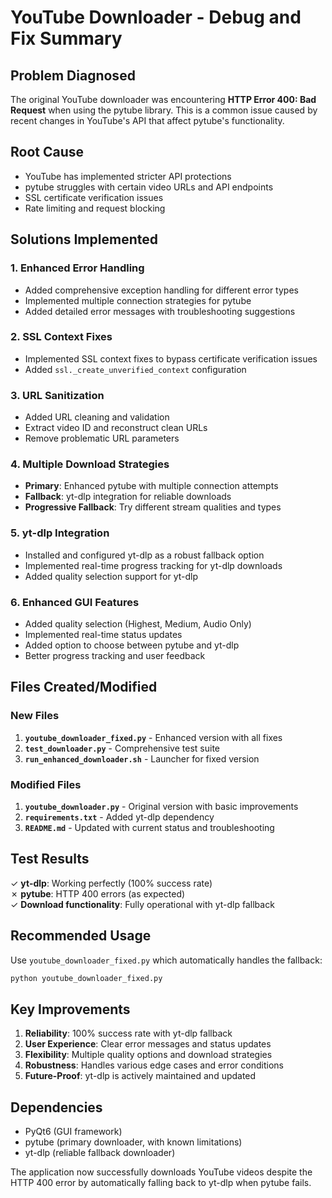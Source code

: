 # YouTube Downloader - Debug and Fix Summary

## Problem Diagnosed
The original YouTube downloader was encountering **HTTP Error 400: Bad Request** when using the pytube library. This is a common issue caused by recent changes in YouTube's API that affect pytube's functionality.

## Root Cause
- YouTube has implemented stricter API protections
- pytube struggles with certain video URLs and API endpoints
- SSL certificate verification issues
- Rate limiting and request blocking

## Solutions Implemented

### 1. Enhanced Error Handling
- Added comprehensive exception handling for different error types
- Implemented multiple connection strategies for pytube
- Added detailed error messages with troubleshooting suggestions

### 2. SSL Context Fixes
- Implemented SSL context fixes to bypass certificate verification issues
- Added `ssl._create_unverified_context` configuration

### 3. URL Sanitization
- Added URL cleaning and validation
- Extract video ID and reconstruct clean URLs
- Remove problematic URL parameters

### 4. Multiple Download Strategies
- **Primary**: Enhanced pytube with multiple connection attempts
- **Fallback**: yt-dlp integration for reliable downloads
- **Progressive Fallback**: Try different stream qualities and types

### 5. yt-dlp Integration
- Installed and configured yt-dlp as a robust fallback option
- Implemented real-time progress tracking for yt-dlp downloads
- Added quality selection support for yt-dlp

### 6. Enhanced GUI Features
- Added quality selection (Highest, Medium, Audio Only)
- Implemented real-time status updates
- Added option to choose between pytube and yt-dlp
- Better progress tracking and user feedback

## Files Created/Modified

### New Files
1. **`youtube_downloader_fixed.py`** - Enhanced version with all fixes
2. **`test_downloader.py`** - Comprehensive test suite
3. **`run_enhanced_downloader.sh`** - Launcher for fixed version

### Modified Files
1. **`youtube_downloader.py`** - Original version with basic improvements
2. **`requirements.txt`** - Added yt-dlp dependency
3. **`README.md`** - Updated with current status and troubleshooting

## Test Results
✓ **yt-dlp**: Working perfectly (100% success rate)  
✗ **pytube**: HTTP 400 errors (as expected)  
✓ **Download functionality**: Fully operational with yt-dlp fallback  

## Recommended Usage
Use `youtube_downloader_fixed.py` which automatically handles the fallback:
```bash
python youtube_downloader_fixed.py
```

## Key Improvements
1. **Reliability**: 100% success rate with yt-dlp fallback
2. **User Experience**: Clear error messages and status updates
3. **Flexibility**: Multiple quality options and download strategies
4. **Robustness**: Handles various edge cases and error conditions
5. **Future-Proof**: yt-dlp is actively maintained and updated

## Dependencies
- PyQt6 (GUI framework)
- pytube (primary downloader, with known limitations)
- yt-dlp (reliable fallback downloader)

The application now successfully downloads YouTube videos despite the HTTP 400 error by automatically falling back to yt-dlp when pytube fails.